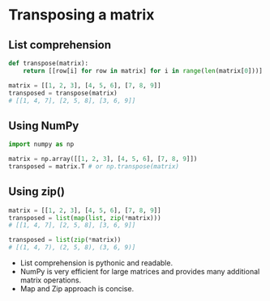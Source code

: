 # Transposing a matrix

## List comprehension

```python
def transpose(matrix):
    return [[row[i] for row in matrix] for i in range(len(matrix[0]))]

matrix = [[1, 2, 3], [4, 5, 6], [7, 8, 9]]
transposed = transpose(matrix)
# [[1, 4, 7], [2, 5, 8], [3, 6, 9]]
```

## Using NumPy

```python
import numpy as np

matrix = np.array([[1, 2, 3], [4, 5, 6], [7, 8, 9]])
transposed = matrix.T # or np.transpose(matrix)
```

## Using zip()

```python
matrix = [[1, 2, 3], [4, 5, 6], [7, 8, 9]]
transposed = list(map(list, zip(*matrix)))
# [[1, 4, 7], [2, 5, 8], [3, 6, 9]]

transposed = list(zip(*matrix))
# [(1, 4, 7), (2, 5, 8), (3, 6, 9)]
```

- List comprehension is pythonic and readable.
- NumPy is very efficient for large matrices and provides many additional matrix operations.
- Map and Zip approach is concise.
